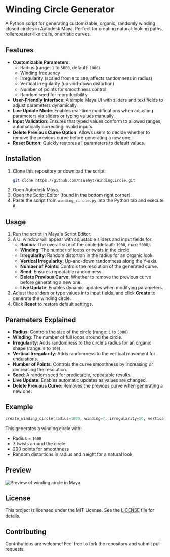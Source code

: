 # Winding Circle Generator

A Python script for generating customizable, organic, randomly winding closed circles in Autodesk Maya. Perfect for creating natural-looking paths, rollercoaster-like trails, or artistic curves.

## Features

- **Customizable Parameters**:
  - Radius (range: `1` to `5000`, default: `1000`)
  - Winding frequency
  - Irregularity (scaled from `0` to `100`, affects randomness in radius)
  - Vertical irregularity (up-and-down distortion)
  - Number of points for smoothness control
  - Random seed for reproducibility
- **User-Friendly Interface**: A simple Maya UI with sliders and text fields to adjust parameters dynamically.
- **Live Update Mode**: Enables real-time modifications when adjusting parameters via sliders or typing values manually.
- **Input Validation**: Ensures that typed values conform to allowed ranges, automatically correcting invalid inputs.
- **Delete Previous Curve Option**: Allows users to decide whether to remove the previous curve before generating a new one.
- **Reset Button**: Quickly restores all parameters to default values.

## Installation

1. Clone this repository or download the script:
   ```bash
   git clone https://github.com/hsuehyt/WindingCircle.git
   ```
2. Open Autodesk Maya.
3. Open the Script Editor (found in the bottom right corner).
4. Paste the script from `winding_circle.py` into the Python tab and execute it.

## Usage

1. Run the script in Maya's Script Editor.
2. A UI window will appear with adjustable sliders and input fields for:
   - **Radius**: The overall size of the circle (default: `1000`, max: `5000`).
   - **Winding**: The number of loops or twists in the circle.
   - **Irregularity**: Random distortion in the radius for an organic look.
   - **Vertical Irregularity**: Up-and-down randomness along the Y-axis.
   - **Number of Points**: Controls the resolution of the generated curve.
   - **Seed**: Ensures repeatable randomness.
   - **Delete Previous Curve**: Whether to remove the previous curve before generating a new one.
   - **Live Update**: Enables dynamic updates when modifying parameters.
3. Adjust the sliders or type values into input fields, and click **Create** to generate the winding circle.
4. Click **Reset** to restore default settings.

## Parameters Explained

- **Radius**: Controls the size of the circle (range: `1` to `5000`).
- **Winding**: The number of full loops around the circle.
- **Irregularity**: Adds randomness to the circle's radius for an organic shape (range: `0` to `100`).
- **Vertical Irregularity**: Adds randomness to the vertical movement for undulations.
- **Number of Points**: Controls the curve smoothness by increasing or decreasing the resolution.
- **Seed**: A random seed for predictable, repeatable results.
- **Live Update**: Enables automatic updates as values are changed.
- **Delete Previous Curve**: Removes the previous curve when generating a new one.

## Example

```python
create_winding_circle(radius=1000, winding=7, irregularity=50, vertical_irregularity=0.4, num_points=200, seed=123, delete_previous=True)
```

This generates a winding circle with:
- Radius = `1000`
- 7 twists around the circle
- 200 points for smoothness
- Random distortions in radius and height for a natural look.

## Preview

![Preview of winding circle in Maya](path-to-preview-image.png)

## License

This project is licensed under the MIT License. See the [LICENSE](LICENSE) file for details.

## Contributing

Contributions are welcome! Feel free to fork the repository and submit pull requests.
